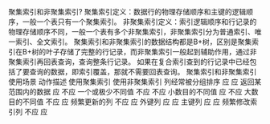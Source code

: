 聚集索引和非聚集索引?
聚集索引定义：数据行的物理存储顺序和主键的逻辑顺序，一般一个表只有一个聚集索引。
非聚集索引定义：索引逻辑顺序和行记录的物理存储顺序不同，一般一个表有多个非聚集索引，非聚集索引分为普通索引、唯一索引、全文索引。
聚集索引和非聚集索引的数据结构都是B+树，区别是聚集索引在B+树的叶子存储了完整的行记录，而非聚集索引一般起到辅助作用，通过非聚集索引再回表查询，查询整条行记录。
如果在复合索引查到的行记录中已经包括了要查询的数据，即索引覆盖，那就不需要回表查询。
聚集索引和非聚集索引使用场景
动作描述	        使用聚集索引	  使用非聚集索引
列经常被分组排序	  应	            应
返回某范围内的数据	  应	          不应
一个或极少不同值	  不应	        不应
小数目的不同值	      应	          不应
大数目的不同值	      不应	        应
频繁更新的列	        不应	      应
外键列	              应	        应
主键列	              应	        应
频繁修改索引列	       不应	        应

